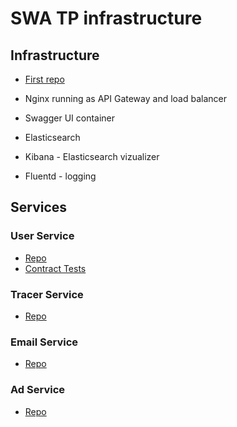 # SWA TP infrastructure

## Infrastructure
- [First repo](https://gitlab.fel.cvut.cz/bursifil/swa-semestral-project)
* Nginx running as API Gateway and load balancer
* Swagger UI container

* Elasticsearch 
* Kibana - Elasticsearch vizualizer
* Fluentd - logging

## Services

### User Service
- [Repo](https://github.com/LukasForst/SWA-TP-user-service)
- [Contract Tests](https://github.com/LukasForst/SWA-TP-user-service-contract-tests)

### Tracer Service
- [Repo](https://github.com/MichalMatija/SWA-Tracer-Service)

### Email Service
- [Repo](https://bitbucket.org/filipbursik5/swa-emailservice/src/master/)

### Ad Service
- [Repo](https://bitbucket.org/filip-bulander/swa-ads/src/master/)
